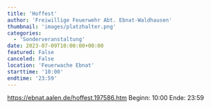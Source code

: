 ```yaml
---
title: 'Hoffest'
author: 'Freiwillige Feuerwehr Abt. Ebnat-Waldhausen'
thumbnail: 'images/platzhalter.png'
categories:
  - 'Sonderveranstaltung'
date: 2023-07-09T10:00:00+00:00
featured: False
canceled: False
location: 'Feuerwache Ebnat'
starttime: '10:00'
endtime: '23:59'
---
```

https://ebnat.aalen.de/hoffest.197586.htm
Beginn: 10:00
 Ende: 23:59